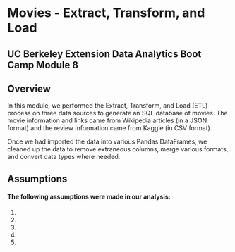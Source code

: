 # Movies - Extract, Transform, and Load

UC Berkeley Extension Data Analytics Boot Camp Module 8
---

## Overview

In this module, we performed the Extract, Transform, and Load (ETL) process on three data sources to generate an SQL database of movies. The movie information and links came from Wikipedia articles (in a JSON format) and the review information came from Kaggle (in CSV format). 

Once we had imported the data into various Pandas DataFrames, we cleaned up the data to remove extraneous columns, merge various formats, and convert data types where needed.



## Assumptions

#### The following assumptions were made in our analysis:

1) 

2) 

3) 

4) 

5) 
